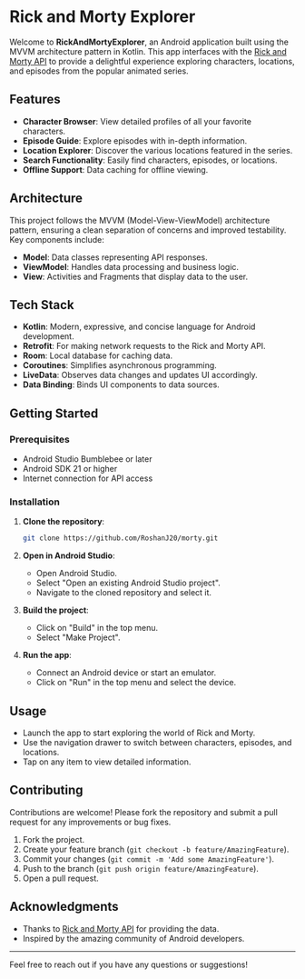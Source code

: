 # Rick and Morty Explorer

Welcome to **RickAndMortyExplorer**, an Android application built using the MVVM architecture pattern in Kotlin. This app interfaces with the [Rick and Morty API](https://rickandmortyapi.com/) to provide a delightful experience exploring characters, locations, and episodes from the popular animated series.

## Features

- **Character Browser**: View detailed profiles of all your favorite characters.
- **Episode Guide**: Explore episodes with in-depth information.
- **Location Explorer**: Discover the various locations featured in the series.
- **Search Functionality**: Easily find characters, episodes, or locations.
- **Offline Support**: Data caching for offline viewing.


## Architecture

This project follows the MVVM (Model-View-ViewModel) architecture pattern, ensuring a clean separation of concerns and improved testability. Key components include:

- **Model**: Data classes representing API responses.
- **ViewModel**: Handles data processing and business logic.
- **View**: Activities and Fragments that display data to the user.

## Tech Stack

- **Kotlin**: Modern, expressive, and concise language for Android development.
- **Retrofit**: For making network requests to the Rick and Morty API.
- **Room**: Local database for caching data.
- **Coroutines**: Simplifies asynchronous programming.
- **LiveData**: Observes data changes and updates UI accordingly.
- **Data Binding**: Binds UI components to data sources.

## Getting Started

### Prerequisites

- Android Studio Bumblebee or later
- Android SDK 21 or higher
- Internet connection for API access

### Installation

1. **Clone the repository**:
   ```bash
   git clone https://github.com/RoshanJ20/morty.git

2. **Open in Android Studio**:
   - Open Android Studio.
   - Select "Open an existing Android Studio project".
   - Navigate to the cloned repository and select it.

3. **Build the project**:
   - Click on "Build" in the top menu.
   - Select "Make Project".

4. **Run the app**:
   - Connect an Android device or start an emulator.
   - Click on "Run" in the top menu and select the device.

## Usage

- Launch the app to start exploring the world of Rick and Morty.
- Use the navigation drawer to switch between characters, episodes, and locations.
- Tap on any item to view detailed information.

## Contributing

Contributions are welcome! Please fork the repository and submit a pull request for any improvements or bug fixes.

1. Fork the project.
2. Create your feature branch (`git checkout -b feature/AmazingFeature`).
3. Commit your changes (`git commit -m 'Add some AmazingFeature'`).
4. Push to the branch (`git push origin feature/AmazingFeature`).
5. Open a pull request.

## Acknowledgments

- Thanks to [Rick and Morty API](https://rickandmortyapi.com/) for providing the data.
- Inspired by the amazing community of Android developers.

---

Feel free to reach out if you have any questions or suggestions!
